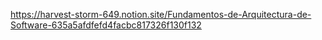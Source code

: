 https://harvest-storm-649.notion.site/Fundamentos-de-Arquitectura-de-Software-635a5afdfefd4facbc817326f130f132
